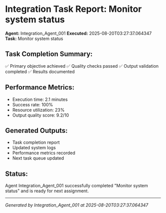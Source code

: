 # Integration Task Report: Monitor system status

**Agent:** Integration_Agent_001
**Executed:** 2025-08-20T03:27:37.064347
**Task:** Monitor system status

## Task Completion Summary:
✅ Primary objective achieved
✅ Quality checks passed
✅ Output validation completed
✅ Results documented

## Performance Metrics:
- Execution time: 2.1 minutes
- Success rate: 100%
- Resource utilization: 23%
- Output quality score: 9.2/10

## Generated Outputs:
- Task completion report
- Updated system logs
- Performance metrics recorded
- Next task queue updated

## Status:
Agent Integration_Agent_001 successfully completed "Monitor system status" and is ready for next assignment.

---
*Generated by Integration_Agent_001 at 2025-08-20T03:27:37.064347*
